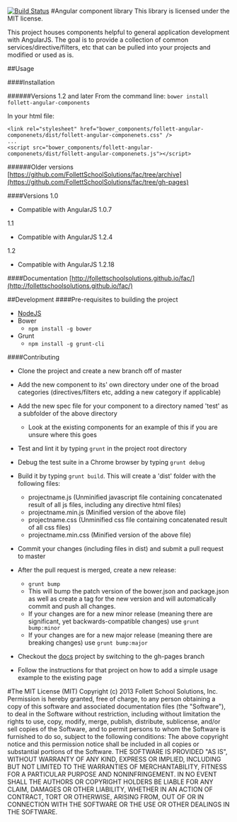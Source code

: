 [![Build Status](https://travis-ci.org/FollettSchoolSolutions/fac.png?branch=master)](https://travis-ci.org/FollettSchoolSolutions/fac)
#Angular component library
This library is licensed under the MIT license.

This project houses components helpful to general application development with AngularJS.  The goal is to provide a collection of common services/directive/filters, etc that can be pulled into your projects and modified or used as is.

##Usage

####Installation

######Versions 1.2 and later
From the command line: `bower install follett-angular-components`

In your html file:

    <link rel="stylesheet" href="bower_components/follett-angular-componenets/dist/follett-angular-componenets.css" />
    ...
    <script src="bower_components/follett-angular-componenets/dist/follett-angular-componenets.js"></script>

######Older versions
[https://github.com/FollettSchoolSolutions/fac/tree/archive](https://github.com/FollettSchoolSolutions/fac/tree/gh-pages)

####Versions
1.0

* Compatible with AngularJS 1.0.7

1.1

* Compatible with AngularJS 1.2.4

1.2

* Compatible with AngularJS 1.2.18

####Documentation
[http://follettschoolsolutions.github.io/fac/](http://follettschoolsolutions.github.io/fac/)

##Development
####Pre-requisites to building the project
* [NodeJS](http://nodejs.org/)
* Bower
  * `npm install -g bower`
* Grunt
  * `npm install -g grunt-cli`

####Contributing

* Clone the project and create a new branch off of master
* Add the new component to its' own directory under one of the broad categories (directives/filters etc, adding a new category if applicable)
* Add the new spec file for your component to a directory named 'test' as a subfolder of the above directory
  * Look at the existing components for an example of this if you are unsure where this goes
* Test and lint it by typing `grunt` in the project root directory
* Debug the test suite in a Chrome browser by typing `grunt debug`
* Build it by typing `grunt build`. This will create a 'dist' folder with the following files:
  * projectname.js (Unminified javascript file containing concatenated result of all js files, including any directive html files)
  * projectname.min.js (Minified version of the above file)
  * projectname.css  (Unminified css file containing concatenated result of all css files)
  * projectname.min.css  (Minified version of the above file)
* Commit your changes (including files in dist) and submit a pull request to master
* After the pull request is merged, create a new release:
  * `grunt bump`
  * This will bump the patch version of the bower.json and package.json as well as create a tag for the new version and will automatically commit and push all changes.
  * If your changes are for a new minor release (meaning there are significant, yet backwards-compatible changes) use `grunt bump:minor`
  * If your changes are for a new major release (meaning there are breaking changes) use `grunt bump:major` 

* Checkout the [docs](https://github.com/FollettSchoolSolutions/fac/tree/gh-pages) project by switching to the gh-pages branch
* Follow the instructions for that project on how to add a simple usage example to the existing page


#The MIT License (MIT)
Copyright (c) 2013 Follett School Solutions, Inc.
Permission is hereby granted, free of charge, to any person obtaining a copy
of this software and associated documentation files (the "Software"), to deal
in the Software without restriction, including without limitation the rights
to use, copy, modify, merge, publish, distribute, sublicense, and/or sell
copies of the Software, and to permit persons to whom the Software is
furnished to do so, subject to the following conditions:
The above copyright notice and this permission notice shall be included in
all copies or substantial portions of the Software.
THE SOFTWARE IS PROVIDED "AS IS", WITHOUT WARRANTY OF ANY KIND, EXPRESS OR
IMPLIED, INCLUDING BUT NOT LIMITED TO THE WARRANTIES OF MERCHANTABILITY,
FITNESS FOR A PARTICULAR PURPOSE AND NONINFRINGEMENT. IN NO EVENT SHALL THE
AUTHORS OR COPYRIGHT HOLDERS BE LIABLE FOR ANY CLAIM, DAMAGES OR OTHER
LIABILITY, WHETHER IN AN ACTION OF CONTRACT, TORT OR OTHERWISE, ARISING FROM,
OUT OF OR IN CONNECTION WITH THE SOFTWARE OR THE USE OR OTHER DEALINGS IN
THE SOFTWARE.

